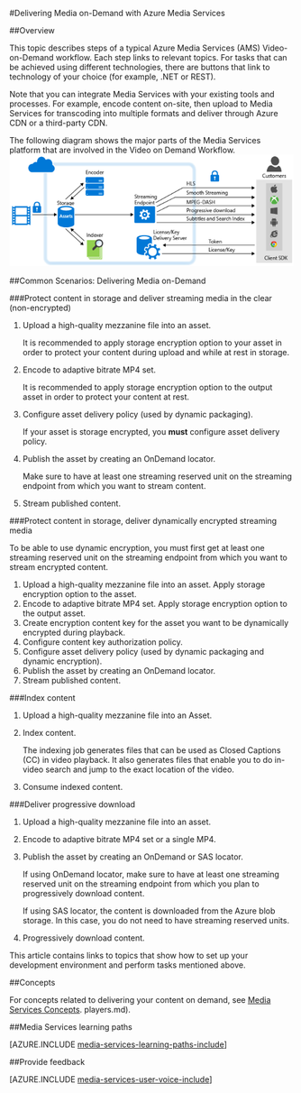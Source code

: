 <properties 
	pageTitle="Delivering Media on-Demand with Azure Media Services" 
	description="This topic talks about common scenarios of delivering media on-demand with Azure Media Services." 
	services="media-services" 
	documentationCenter="" 
	authors="Juliako" 
	manager="dwrede" 
	editor=""/>

<tags 
	ms.service="media-services" 
	ms.workload="media" 
	ms.tgt_pltfrm="na" 
	ms.devlang="na" 
	ms.topic="article" 
	ms.date="12/05/2015"   
	ms.author="juliako"/>


#Delivering Media on-Demand with Azure Media Services

##Overview

This topic describes steps of a typical Azure Media Services (AMS) Video-on-Demand workflow. Each step links to relevant topics. For tasks that can be achieved using different technologies, there are buttons that link to technology of your choice (for example, .NET or REST).   

Note that you can integrate Media Services with your existing tools and processes. For example, encode content on-site, then upload to Media Services for transcoding into multiple formats and deliver through Azure CDN or a third-party CDN. 

The following diagram shows the major parts of the Media Services platform that are involved in the Video on Demand Workflow.
![VoD workflow][vod-overview]

##<a id="vod_scenarios"></a>Common Scenarios: Delivering Media on-Demand

###Protect content in storage and deliver streaming media in the clear (non-encrypted)

1. Upload a high-quality mezzanine file into an asset.
	
	It is recommended to apply storage encryption option to your asset in order to protect your content during upload and while at rest in storage. 
1. Encode to adaptive bitrate MP4 set. 

	It is recommended to apply storage encryption option to the output asset in order to protect your content at rest.
	
1. Configure asset delivery policy (used by dynamic packaging). 
	
	If your asset is storage encrypted, you **must** configure asset delivery policy. 

1. Publish the asset by creating an OnDemand locator.

	Make sure to have at least one streaming reserved unit on the streaming endpoint from which you want to stream content.

1. Stream published content.

###Protect content in storage, deliver dynamically encrypted streaming media  

To be able to use dynamic encryption, you must first get at least one streaming reserved unit on the streaming endpoint from which you want to stream encrypted content.

1. Upload a high-quality mezzanine file into an asset. Apply storage encryption option to the asset.
1. Encode to adaptive bitrate MP4 set. Apply storage encryption option to the output asset.
1. Create encryption content key for the asset you want to be dynamically encrypted during playback.
2. Configure content key authorization policy.
1. Configure asset delivery policy (used by dynamic packaging and dynamic encryption).
1. Publish the asset by creating an OnDemand locator.
1. Stream published content. 

###Index content

1. Upload a high-quality mezzanine file into an Asset.
1. Index content.

	The indexing job generates files that can be used as Closed Captions (CC) in video playback. It also generates files that enable you to do in-video search and jump to the exact location of the video.	

1. Consume indexed content.


###Deliver progressive download 

1. Upload a high-quality mezzanine file into an asset.
1. Encode to adaptive bitrate MP4 set or a single MP4.
1. Publish the asset by creating an OnDemand or SAS locator.

	If using OnDemand locator, make sure to have at least one streaming reserved unit on the streaming endpoint from which you plan to progressively download content.

	If using SAS locator, the content is downloaded from the Azure blob storage. In this case, you do not need to have streaming reserved units.
  
1. Progressively download content.

This article contains links to topics that show how to set up your development environment and perform tasks mentioned above.


##Concepts

For concepts related to delivering your content on demand, see [Media Services Concepts](media-services-concepts.md).
players.md).

##Media Services learning paths

[AZURE.INCLUDE [media-services-learning-paths-include](../../includes/media-services-learning-paths-include.md)]

##Provide feedback

[AZURE.INCLUDE [media-services-user-voice-include](../../includes/media-services-user-voice-include.md)]


[vod-overview]: ./media/media-services-video-on-demand-workflow/media-services-video-on-demand.png
 
